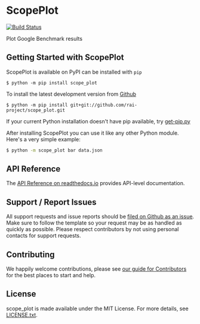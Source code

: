 # ScopePlot
[![Build Status](https://travis-ci.com/rai-project/scope_plot.svg?branch=master)](https://travis-ci.com/rai-project/scope_plot)


Plot Google Benchmark results

## Getting Started with ScopePlot

ScopePlot is available on PyPI can be installed with `pip`

    $ python -m pip install scope_plot

To install the latest development version from [Github](https://github.com/rai-project/scope_plot)

    $ python -m pip install git+git://github.com/rai-project/scope_plot.git


If your current Python installation doesn't have pip available, try [get-pip.py](bootstrap.pypa.io)

After installing ScopePlot you can use it like any other Python module.
Here's a very simple example:

```bash
$ python -m scope_plot bar data.json
```

API Reference
-------------

The [API Reference on readthedocs.io](http://scope_plot.readthedocs.io>) provides API-level documentation.

Support / Report Issues
-----------------------

All support requests and issue reports should be
[filed on Github as an issue](https://github.com/rai-project/scope_plot/issues).
Make sure to follow the template so your request may be as handled as quickly as possible.
Please respect contributors by not using personal contacts for support requests.

Contributing
------------

We happily welcome contributions, please see [our guide for Contributors](http://scope_plot.readthedocs.io/en/latest/contributing.html) for the best places to start and help.

License
-------

scope_plot is made available under the MIT License. For more details, see [LICENSE.txt](https://github.com/rai-project/scope_plot/blob/master/LICENSE.txt>).
